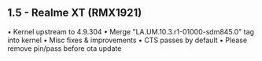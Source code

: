 ## 1.5 - Realme XT (RMX1921)
• Kernel upstream to 4.9.304
• Merge "LA.UM.10.3.r1-01000-sdm845.0" tag into kernel
• Misc fixes & improvements
• CTS passes by default
• Please remove pin/pass before ota update
